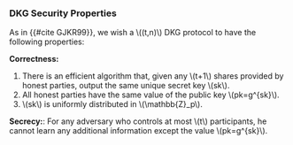 ### DKG Security Properties
As in {{#cite GJKR99}}, we wish a \\((t,n)\\) DKG protocol to have the following properties:

**Correctness:** 
1. There is an efficient algorithm that, given any \\(t+1\\) shares provided by honest parties, output the same unique secret key \\(sk\\).
1. All honest parties have the same value of the public key \\(pk=g^{sk}\\).
1. \\(sk\\) is uniformly distributed in \\(\mathbb{Z}_p\\).

**Secrecy:**: For any adversary who controls at most \\(t\\) participants, he cannot learn any additional information except the value \\(pk=g^{sk}\\).

